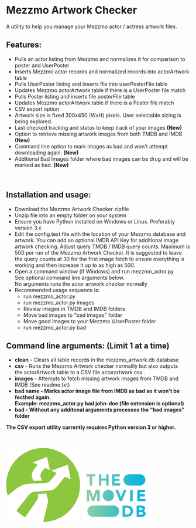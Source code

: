 # Mezzmo Artwork Checker
A utility to help you manage your Mezzmo actor / actress artwork files.  


## Features:

- Pulls an actor listing from Mezzmo and normalizes it for comparison to poster and UserPoster
- Inserts Mezzmo actor records and normalized records into actorArtwork table
- Pulls UserPoster listing and inserts file into userPosterFile table
- Updates Mezzmo actorArtwork table if there is a UserPoster file match
- Pulls Poster listing and inserts file posterFile table
- Updates Mezzmo actorArtwork table if there is a Poster file match
- CSV export option
- Artwork size is fixed 300x450 (WxH) pixels.  User selectable sizing is being explored.
- Last checked tracking and status to keep track of your images  <b>(New)</b>
- Option to retrieve missing artwork images from both TMDB and IMDB  <b>(New)</b>
- Command line option to mark images as bad and won't attempt downloading again.  <b>(New)</b>
- Additional Bad Images folder where bad images can be drug and will be marked as bad. <b>(New)</b>   
<br/>

## Installation and usage:

-  Download the Mezzmo Artwork Checker zipfile
-  Unzip file into an empty folder on your system
-  Ensure you have Python installed on Windows or Linux.  Preferably version 3.x 
-  Edit the config.text file with the location of your Mezzmo
   database and artwork.  You can add an optional IMDB API Key
   for additional image artwork checking.  Adjust query TMDB / IMDB 
   query counts.  Maximum is 500 per run of the Mezzmo Artwork Checker.
   It is suggested to leave the query counts at 30 for the first image
   fetch to ensure everything is working and then increase it up to as 
   high as 500.
-  Open a command window (if Windows) and run mezzmo_actor.py<br/>
   See optional command line arguments below.    
   No arguments runs the actor artwork checker normally<br/>
-  Recommended usage sequence is:
   - run mezzmo_actor.py
   - run mezzmo_actor.py images
   - Review images in TMDB and IMDB folders
   - Move bad images to "bad images" folder
   - Move good images to your Mezzmo \UserPoster folder
   - run mezzmo_actor.py bad 


## Command line arguments:  (Limit 1 at a time)

- <b>clean</b>	-  Clears all table records in the mezzmo_artwork.db database
- <b>csv</b>    -  Runs the Mezzmo Artwork checker normallly but also outputs<br/> 
         the actorArtwork table to a CSV file actorartwork.csv  .
- <b>images</b> -  Attempts to fetch missing artwork images from TMDB and IMDB  (See readme.txt)
- <b>bad name <b>  -  Marks actor image file from IMDB as bad so it won't be fecthed again. </br>
         Example:   mezzmo_actor.py bad john-doe (file extension is optional)
- <b>bad</b>    -  Without any additonal arguments processes the "bad images" folder
            
         
 The CSV export utility currently requires Python version 3 or higher.<br/><br/>

           
<br/><img src="icon.png" width="40%" height="40%">   <img src="tmdb.jpg" width="40%" height="40%">

